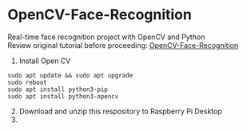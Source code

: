 # OpenCV-Face-Recognition
Real-time face recognition project with OpenCV and Python<br>Review original tutorial before proceeding: [OpenCV-Face-Recognition](https://www.instructables.com/Real-time-Face-Recognition-an-End-to-end-Project/)



1. Install Open CV
```sudo rebootsudo rebootsudo apt
sudo apt update && sudo apt upgrade
sudo reboot
sudo apt install python3-pip
sudo apt install python3-opencv
```
2. Download and unzip this respository to Raspberry Pi Desktop
3. 
